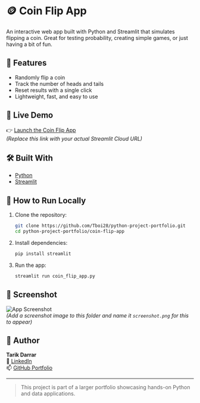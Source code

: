 # 🪙 Coin Flip App

An interactive web app built with Python and Streamlit that simulates flipping a coin. Great for testing probability, creating simple games, or just having a bit of fun.

## 🎯 Features

- Randomly flip a coin
- Track the number of heads and tails
- Reset results with a single click
- Lightweight, fast, and easy to use

## 🚀 Live Demo

👉 [Launch the Coin Flip App](https://your-streamlit-link.streamlit.app/)  
*(Replace this link with your actual Streamlit Cloud URL)*

## 🛠️ Built With

- [Python](https://www.python.org/)
- [Streamlit](https://streamlit.io/)

## 📂 How to Run Locally

1. Clone the repository:
   ```bash
   git clone https://github.com/Tboi28/python-project-portfolio.git
   cd python-project-portfolio/coin-flip-app
   ```

2. Install dependencies:
   ```bash
   pip install streamlit
   ```

3. Run the app:
   ```bash
   streamlit run coin_flip_app.py
   ```

## 📸 Screenshot

![App Screenshot](screenshot.png)  
*(Add a screenshot image to this folder and name it `screenshot.png` for this to appear)*

## 🧠 Author

**Tarik Darrar**  
🔗 [LinkedIn](https://www.linkedin.com/in/tarikdarrar/)  
📫 [GitHub Portfolio](https://github.com/Tboi28)

---

> This project is part of a larger portfolio showcasing hands-on Python and data applications.
